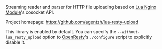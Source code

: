 <!---
    @title         Lua Resty Upload Library
    @creator       Yichun Zhang
    @created       2012-02-29 07:39 GMT
    @modifier      YichunZhang
    @modified      
    @changes       1
--->

Streaming reader and parser for HTTP file uploading based on [Lua Nginx Module](lua-nginx-module/)'s cosocket API.

Project homepage: https://github.com/agentzh/lua-resty-upload

This library is enabled by default. You can specify the `--without-lua_resty_upload` option to [OpenResty](openresty/)'s `./configure` script to explicitly disable it.
